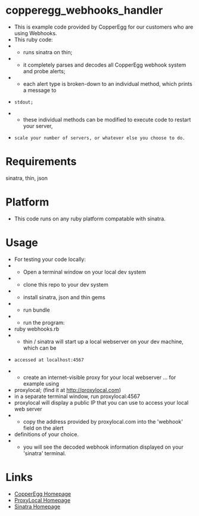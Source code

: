 copperegg_webhooks_handler
==========================

* This is example code provided by CopperEgg for our customers who are using Webhooks.
* This ruby code:
*   - runs sinatra on thin;
*   - it completely parses and decodes all CopperEgg webhook system and probe alerts;
*   - each alert type is broken-down to an individual method, which prints a message to
*     stdout;
*   - these individual methods can be modified to execute code to restart your server,
*     scale your number of servers, or whatever else you choose to do.


Requirements
============
sinatra, thin, json

Platform
========
* This code runs on any ruby platform compatable with sinatra.

Usage
============
* For testing your code locally:
* - Open a terminal window on your local dev system
* - clone this repo to your dev system
* - install sinatra, json and thin gems
* - run bundle
* - run the program:
*    ruby webhooks.rb
* - thin / sinatra will start up a local webserver on your dev machine, which can be
*     accessed at localhost:4567
* - create an internet-visible proxy for your local webserver ... for example using
*    proxylocal; (find it at http://proxylocal.com)
*    in a separate terminal window, run proxylocal:4567
*    proxylocal will display a public IP that you can use to access your local web server
* - copy the address provided by proxylocal.com into the 'webhook' field on the alert
*    definitions of your choice.
* - you will see the decoded webhook information displayed on your 'sinatra' terminal.

Links
=====
* [CopperEgg Homepage](http://www.copperegg.com)
* [ProxyLocal Homepage](http://www.proxylocal.com)
* [Sinatra Homepage](http://www.sinatrarb.com)

